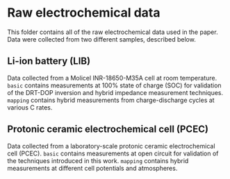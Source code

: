 # Raw electrochemical data

This folder contains all of the raw electrochemical data used in the paper. Data were collected from two different samples, described below.

## Li-ion battery (LIB)
Data collected from a Molicel INR-18650-M35A cell at room temperature. `basic` contains measurements at 100% state of charge (SOC) for validation of the DRT-DOP inversion and hybrid impedance measurement techniques. `mapping` contains hybrid measurements from charge-discharge cycles at various C rates.

## Protonic ceramic electrochemical cell (PCEC)
Data collected from a laboratory-scale protonic ceramic electrochemical cell (PCEC). `basic` contains measurements at open circuit for validation of the techniques introduced in this work. `mapping` contains hybrid measurements at different cell potentials and atmospheres.
